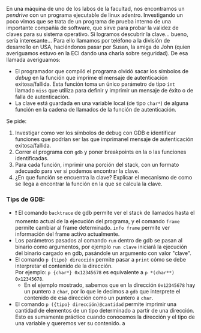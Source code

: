 En una máquina de uno de los labos de la facultad, nos encontramos un _pendrive_ con un programa ejecutable de linux adentro.
Investigando un poco vimos que se trata de un programa de prueba interno de una importante compañía de software, que sirve para probar la validez de claves para su sistema operativo.
Si logramos descubrir la clave... bueno, sería interesante...
Para ello llamamos por teléfono a la división de desarrollo en USA, haciéndonos pasar por Susan, la amiga de John (quien averiguamos estuvo en la ECI dando una charla sobre seguridad).
De esa llamada averiguamos:

- El programador que compiló el programa olvidó sacar los símbolos de *debug* en la función que imprime el mensaje de autenticación exitosa/fallida.
  Esta función toma un único parámetro de tipo `int` llamado `miss` que utiliza para definir y imprimir un mensaje de éxito o de falla de autenticación.
- La clave está guardada en una variable local (de tipo `char*`) de alguna función en la cadena de llamados de la función de autenticación.

Se pide:

1. Investigar como ver los símbolos de debug con GDB e identificar funciones que podrían ser las que imprimanel mensaje de autenticación exitosa/fallida.
2. Correr el programa con `gdb` y poner breakpoints en la o las funciones identificadas.
3. Para cada función, imprimir una porción del stack, con un formato adecuado para ver si podemos encontrar la clave.
4. ¿En que función se encuentra la clave? Explicar el mecanismo de como se llega a encontrar la función en la que se calcula la clave.

### Tips de GDB:
- :exclamation: El comando `backtrace` de gdb permite ver el stack de llamados hasta el momento actual de la ejecución del programa, y el comando `frame` permite cambiar al frame determinado. 
  `info frame` permite ver información del frame activo actualmente.
- Los parámetros pasados al comando `run` dentro de gdb se pasan al binario como argumentos, por ejemplo `run clave` iniciará la ejecución del binario cargado en gdb, pasándole un argumento con valor "clave".
- El comando `p {tipo} dirección` permite pasar a `print` cómo se debe interpretar el contenido de la dirección.  
Por ejemplo: `p {char*} 0x12345678` es equivalente a `p *(char**) 0x12345678`.  
  - En el ejemplo mostrado, sabemos que en la dirección `0x12345678` hay un puntero a `char`, por lo que le decimos a `gdb` que interprete el contenido de esa dirección como un puntero a `char`.
- El comando `p ({tipo} dirección)@cantidad` permite imprimir una cantidad de elementos de un tipo determinado a partir de una dirección.
Esto es sumamente práctico cuando conocemos la dirección y el tipo de una variable y queremos ver su contenido.
a